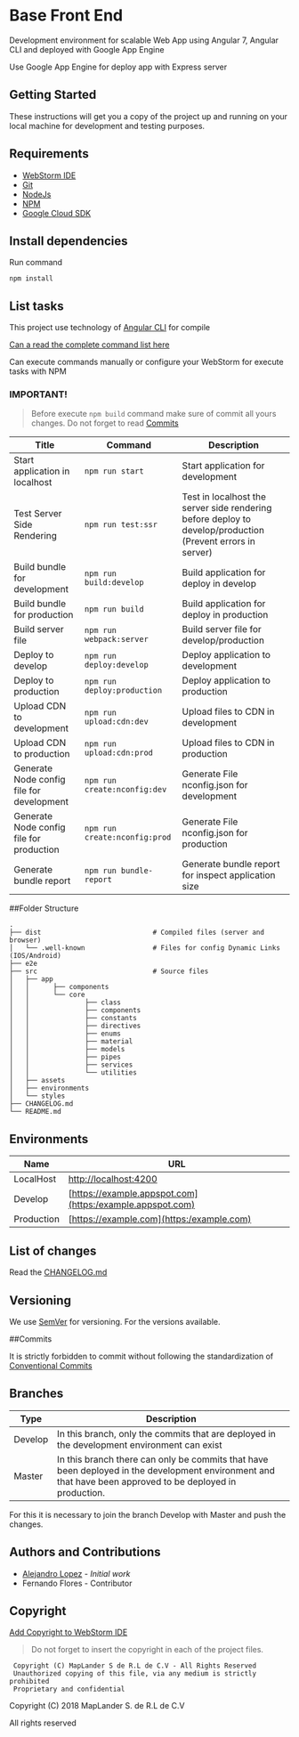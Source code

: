 # Base Front End

Development environment for scalable Web App using Angular 7,
Angular CLI and deployed with Google App Engine

Use Google App Engine for deploy app with Express server 


## Getting Started

These instructions will get you a copy of the project up and running on your
local machine for development and testing purposes.

## Requirements

* [WebStorm IDE](https://www.jetbrains.com/webstorm/)
* [Git](https://git-scm.com/downloads)
* [NodeJs](https://nodejs.org/es/)
* [NPM](https://www.npmjs.com/)
* [Google Cloud SDK](https://cloud.google.com/sdk/install)

## Install dependencies

Run command

`npm install`

## List tasks

This project use technology of [Angular CLI](https://cli.angular.io/) for compile

[Can a read the complete command list here](https://github.com/angular/angular-cli/wiki)

Can execute commands manually or configure your WebStorm for execute tasks with NPM

### **IMPORTANT!** 
> Before execute `npm build` command make sure of commit all yours changes. Do not forget to read [Commits](#commits)


Title  | Command  | Description
------------- | ------------- | -------------
Start application in localhost  | `npm run start` | Start application for development
Test Server Side Rendering | `npm run test:ssr` | Test in localhost the server side rendering before deploy to develop/production (Prevent errors in server)
Build bundle for development | `npm run build:develop` | Build application for deploy in develop
Build bundle for production | `npm run build` | Build application for deploy in production
Build server file | `npm run webpack:server` | Build server file for develop/production
Deploy to develop | `npm run deploy:develop ` | Deploy application to development  
Deploy to production | `npm run deploy:production` | Deploy application to production  
Upload CDN to development | `npm run upload:cdn:dev` | Upload files to CDN in development
Upload CDN to production | `npm run upload:cdn:prod` | Upload files to CDN in production
Generate Node config file for development | `npm run create:nconfig:dev` | Generate File nconfig.json for development
Generate Node config file for production | `npm run create:nconfig:prod` | Generate File nconfig.json for production
Generate bundle report | `npm run bundle-report` | Generate bundle report for inspect application size 
  
##Folder Structure

    .
    ├── dist                            # Compiled files (server and browser) 
    │   └── .well-known                 # Files for config Dynamic Links (IOS/Android)  
    ├── e2e                                           
    ├── src                             # Source files                                
    │   ├── app
    │   │      ├── components
    │   │      └── core
    │   │              ├── class
    │   │              ├── components
    │   │              ├── constants
    │   │              ├── directives
    │   │              ├── enums
    │   │              ├── material
    │   │              ├── models
    │   │              ├── pipes
    │   │              ├── services
    │   │              └── utilities
    │   ├── assets
    │   ├── environments
    │   └── styles
    ├── CHANGELOG.md
    └── README.md
    
    

  
## Environments

Name | URL
-----------|----------
LocalHost  | [http://localhost:4200](http://localhost:4200)
Develop  | [https://example.appspot.com](https:/example.appspot.com)
Production | [https://example.com](https:/example.com)
  
## List of changes

Read the [CHANGELOG.md](CHANGELOG.md)

## Versioning

We use [SemVer](http://semver.org/) for versioning. For the versions available.

##Commits

It is strictly forbidden to commit without following the standardization of [Conventional Commits](https://www.conventionalcommits.org)

## Branches

Type | Description
------|-----------
Develop | In this branch, only the commits that are deployed in the development environment can exist
Master | In this branch there can only be commits that have been deployed in the development environment and that have been approved to be deployed in production.

For this it is necessary to join the branch Develop with Master and push the changes.
   
## Authors and Contributions ###

* [Alejandro Lopez](https://alx-developer.herokuapp.com) - *Initial work*
* Fernando Flores - Contributor

## Copyright ###

[Add Copyright to WebStorm IDE](https://www.jetbrains.com/help/idea/copyright.html)

> Do not forget to insert the copyright in each of the project files.

```
 Copyright (C) MapLander S de R.L de C.V - All Rights Reserved
 Unauthorized copying of this file, via any medium is strictly prohibited
 Proprietary and confidential
```

Copyright (C) 2018 MapLander S. de R.L de C.V

All rights reserved
